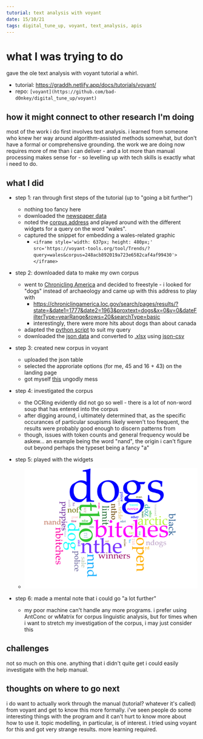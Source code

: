 ```yaml
---
tutorial: text analysis with voyant
date: 15/10/21
tags: digital_tune_up, voyant, text_analysis, apis
---
```


# what I was trying to do

gave the ole text analysis with voyant tutorial a whirl. 

+ tutorial: https://graddh.netlify.app/docs/tutorials/voyant/
+ repo: `[voyant](https://github.com/bad-d0nkey/digital_tune_up/voyant)`

## how it might connect to other research I'm doing

most of the work i do first involves text analysis. i learned from someone who knew her way around algorithm-assisted methods somewhat, but don't have a formal or comprehensive grounding. the work we are doing now requires more of me than i can deliver - and a lot more than manual processing makes sense for - so levelling up with tech skills is exactly what i need to do.

## what I did

+ step 1: ran through first steps of the tutorial (up to "going a bit further")
	+ nothing too fancy here
	+ downloaded the [newspaper data](cnd.xlsx)
	+ noted the [corpus address](https://voyant-tools.org/?corpus=248acb892019a723e6582caf4af99430) and played around with the different widgets for a query on the word "wales".
	+ captured the snippet for embedding a wales-related graphic 
		+ `<iframe style='width: 637px; height: 480px;' src='https://voyant-tools.org/tool/Trends/?query=wales&corpus=248acb892019a723e6582caf4af99430'></iframe>`
	
+ step 2: downloaded data to make my own corpus
	+ went to [Chronicling America](https://chroniclingamerica.loc.gov/) and decided to freestyle - i looked for "dogs" instead of archaeology and came up with this address to play with
		+  https://chroniclingamerica.loc.gov/search/pages/results/?state=&date1=1777&date2=1963&proxtext=dogs&x=0&y=0&dateFilterType=yearRange&rows=20&searchType=basic
		+ interestingly, there were more hits about dogs than about canada
	+ adapted the [python script](ca.py) to suit my query
	+ downloaded the [json data](data.json) and converted to [.xlsx](data.xlsx) using [json-csv](http://json-csv.com/)

+ step 3: created new corpus in voyant
	+ uploaded the json table
	+ selected the approriate options (for me, 45 and 16 + 43) on the landing page
	+ got myself [this](https://voyant-tools.org/?corpus=4f2fbfc002643d7b3296258a2d28804e) ungodly mess

+ step 4: investigated the corpus
	+ the OCRing evidently did not go so well - there is a lot of non-word soup that has entered into the corpus
	+ after digging around, i ultimately determined that, as the specific occurances of particular soupisms likely weren't too frequent, the results were probably good enough to discern patterns from 
	+ though, issues with token counts and general frequency would be askew... an example being the word "nand", the origin i can't figure out beyond perhaps the typeset being a fancy "a" 

+ step 5: played with the widgets
	+ ![dogs_cirrus](dogs_cirrus.png)	

+ step 6: made a mental note that i could go "a lot further"
	+ my poor machine can't handle any more programs. i prefer using AntConc or wMatrix for corpus linguistic analysis, but for times when i want to stretch my investigation of the corpus, i may just consider this 
	 	
## challenges 

not so much on this one. anything that i didn't quite get i could easily investigate with the help manual. 

## thoughts on where to go next

i do want to actually work through the manual (tutorial? whatever it's called) from voyant and get to know this more formally. i've seen people do some interesting things with the program and it can't hurt to know more about how to use it. topic modelling, in particular, is of interest. i tried using voyant for this and got very strange results. more learning required.
